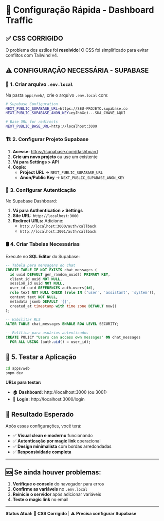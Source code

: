 # 🚀 Configuração Rápida - Dashboard Traffic

## ✅ **CSS CORRIGIDO**
O problema dos estilos foi **resolvido**! O CSS foi simplificado para evitar conflitos com Tailwind v4.

## ⚠️ **CONFIGURAÇÃO NECESSÁRIA - SUPABASE**

### 🔧 **1. Criar arquivo `.env.local`**
Na pasta `apps/web/`, crie o arquivo `.env.local` com:

```bash
# Supabase Configuration
NEXT_PUBLIC_SUPABASE_URL=https://SEU-PROJETO.supabase.co
NEXT_PUBLIC_SUPABASE_ANON_KEY=eyJhbGci...SUA_CHAVE_AQUI

# Base URL for redirects  
NEXT_PUBLIC_BASE_URL=http://localhost:3000
```

### 🏗️ **2. Configurar Projeto Supabase**

1. **Acesse:** https://supabase.com/dashboard
2. **Crie um novo projeto** ou use um existente
3. **Vá para Settings > API**
4. **Copie:**
   - **Project URL** → `NEXT_PUBLIC_SUPABASE_URL`
   - **Anon/Public Key** → `NEXT_PUBLIC_SUPABASE_ANON_KEY`

### 📧 **3. Configurar Autenticação**

No Supabase Dashboard:
1. **Vá para Authentication > Settings**
2. **Site URL:** `http://localhost:3000`
3. **Redirect URLs:** Adicione:
   - `http://localhost:3000/auth/callback`
   - `http://localhost:3001/auth/callback`

### 🛢️ **4. Criar Tabelas Necessárias**

Execute no **SQL Editor** do Supabase:

```sql
-- Tabela para mensagens do chat
CREATE TABLE IF NOT EXISTS chat_messages (
  id uuid DEFAULT gen_random_uuid() PRIMARY KEY,
  client_id uuid NOT NULL,
  session_id uuid NOT NULL,
  user_id uuid REFERENCES auth.users(id),
  role text NOT NULL CHECK (role IN ('user', 'assistant', 'system')),
  content text NOT NULL,
  metadata jsonb DEFAULT '{}',
  created_at timestamp with time zone DEFAULT now()
);

-- Habilitar RLS
ALTER TABLE chat_messages ENABLE ROW LEVEL SECURITY;

-- Política para usuários autenticados
CREATE POLICY "Users can access own messages" ON chat_messages
  FOR ALL USING (auth.uid() = user_id);
```

## 🚀 **5. Testar a Aplicação**

```bash
cd apps/web
pnpm dev
```

**URLs para testar:**
- 🏠 **Dashboard:** http://localhost:3000 (ou 3001)
- 🔐 **Login:** http://localhost:3000/login

## 🎯 **Resultado Esperado**

Após essas configurações, você terá:
- ✅ **Visual clean e moderno** funcionando
- ✅ **Autenticação por magic link** operacional  
- ✅ **Design minimalista** com bordas arredondadas
- ✅ **Responsividade completa**

---

## 🆘 **Se ainda houver problemas:**

1. **Verifique o console** do navegador para erros
2. **Confirme as variáveis** no `.env.local`
3. **Reinicie o servidor** após adicionar variáveis
4. **Teste o magic link** no email

---

**Status Atual:** 🎨 **CSS Corrigido** | ⚠️ **Precisa configurar Supabase** 